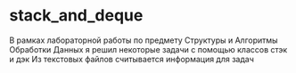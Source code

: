 # stack_and_deque
В рамках лабораторной работы по предмету Структуры и Алгоритмы Обработки Данных я решил некоторые задачи с помощью классов стэк и дэк
Из текстовых файлов считывается информация для задач
